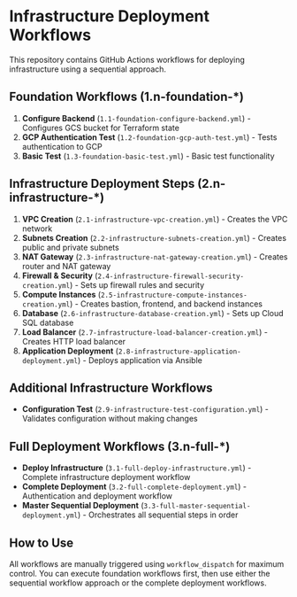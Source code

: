 # Infrastructure Deployment Workflows

This repository contains GitHub Actions workflows for deploying infrastructure using a sequential approach.

## Foundation Workflows (1.n-foundation-*)

1. **Configure Backend** (`1.1-foundation-configure-backend.yml`) - Configures GCS bucket for Terraform state
2. **GCP Authentication Test** (`1.2-foundation-gcp-auth-test.yml`) - Tests authentication to GCP
3. **Basic Test** (`1.3-foundation-basic-test.yml`) - Basic test functionality

## Infrastructure Deployment Steps (2.n-infrastructure-*)

1. **VPC Creation** (`2.1-infrastructure-vpc-creation.yml`) - Creates the VPC network
2. **Subnets Creation** (`2.2-infrastructure-subnets-creation.yml`) - Creates public and private subnets
3. **NAT Gateway** (`2.3-infrastructure-nat-gateway-creation.yml`) - Creates router and NAT gateway
4. **Firewall & Security** (`2.4-infrastructure-firewall-security-creation.yml`) - Sets up firewall rules and security
5. **Compute Instances** (`2.5-infrastructure-compute-instances-creation.yml`) - Creates bastion, frontend, and backend instances
6. **Database** (`2.6-infrastructure-database-creation.yml`) - Sets up Cloud SQL database
7. **Load Balancer** (`2.7-infrastructure-load-balancer-creation.yml`) - Creates HTTP load balancer
8. **Application Deployment** (`2.8-infrastructure-application-deployment.yml`) - Deploys application via Ansible

## Additional Infrastructure Workflows

- **Configuration Test** (`2.9-infrastructure-test-configuration.yml`) - Validates configuration without making changes

## Full Deployment Workflows (3.n-full-*)

- **Deploy Infrastructure** (`3.1-full-deploy-infrastructure.yml`) - Complete infrastructure deployment workflow
- **Complete Deployment** (`3.2-full-complete-deployment.yml`) - Authentication and deployment workflow
- **Master Sequential Deployment** (`3.3-full-master-sequential-deployment.yml`) - Orchestrates all sequential steps in order

## How to Use

All workflows are manually triggered using `workflow_dispatch` for maximum control. You can execute foundation workflows first, then use either the sequential workflow approach or the complete deployment workflows.